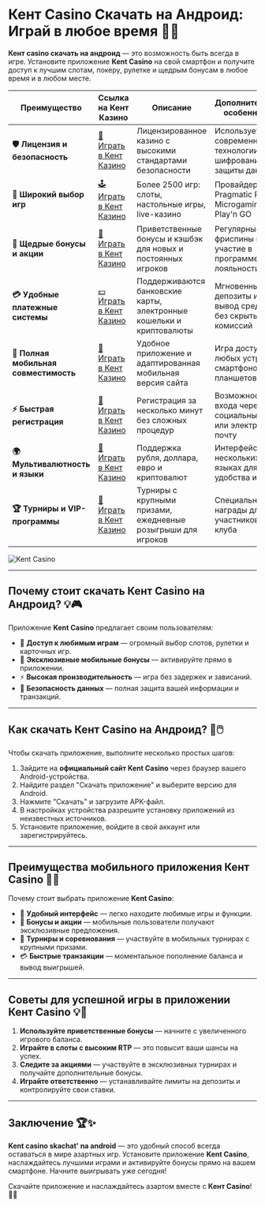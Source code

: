 # Кент Casino Скачать на Андроид: Играй в любое время 🎰📱

**Кент casino скачать на андроид** — это возможность быть всегда в игре. Установите приложение **Kent Casino** на свой смартфон и получите доступ к лучшим слотам, покеру, рулетке и щедрым бонусам в любое время и в любом месте.

| **Преимущество**                      | **Ссылка на Кент Казино**                  | **Описание**                                       | **Дополнительные особенности**                     |
|----------------------------------------|--------------------------------------------|--------------------------------------------------|--------------------------------------------------|
| **🛡️ Лицензия и безопасность**         | [🔗 Играть в Кент Казино](https://brandplay.link/Fv2WP3js) | Лицензированное казино с высокими стандартами безопасности | Использует современные технологии шифрования для защиты данных |
| **🎲 Широкий выбор игр**               | [🕹️ Играть в Кент Казино](https://brandplay.link/Fv2WP3js) | Более 2500 игр: слоты, настольные игры, live-казино | Провайдеры: Pragmatic Play, Microgaming, Play'n GO |
| **💎 Щедрые бонусы и акции**           | [🎁 Играть в Кент Казино](https://brandplay.link/Fv2WP3js) | Приветственные бонусы и кэшбэк для новых и постоянных игроков | Регулярные фриспины и участие в программе лояльности |
| **💳 Удобные платежные системы**       | [💵 Играть в Кент Казино](https://brandplay.link/Fv2WP3js) | Поддерживаются банковские карты, электронные кошельки и криптовалюты | Мгновенные депозиты и вывод средств без скрытых комиссий |
| **📱 Полная мобильная совместимость**  | [📲 Играть в Кент Казино](https://brandplay.link/Fv2WP3js) | Удобное приложение и адаптированная мобильная версия сайта | Игра доступна с любых устройств: смартфонов и планшетов |
| **⚡ Быстрая регистрация**             | [🔑 Играть в Кент Казино](https://brandplay.link/Fv2WP3js) | Регистрация за несколько минут без сложных процедур | Возможность входа через социальные сети или электронную почту |
| **🌍 Мультивалютность и языки**        | [💱 Играть в Кент Казино](https://brandplay.link/Fv2WP3js) | Поддержка рубля, доллара, евро и криптовалют | Интерфейс на нескольких языках для удобства игроков |
| **🏆 Турниры и VIP-программы**         | [🥇 Играть в Кент Казино](https://brandplay.link/Fv2WP3js) | Турниры с крупными призами, ежедневные розыгрыши для игроков | Специальные награды для участников VIP-клуба |

![Kent Casino](https://static25.tgcnt.ru/posts/_0/c5/c533e6093603a60e793850651a52cd34.jpg)

---

## Почему стоит скачать Кент Casino на Андроид? 💡🎮

Приложение **Kent Casino** предлагает своим пользователям:

- 🎰 **Доступ к любимым играм** — огромный выбор слотов, рулетки и карточных игр.
- 🎁 **Эксклюзивные мобильные бонусы** — активируйте прямо в приложении.
- ⚡ **Высокая производительность** — игра без задержек и зависаний.
- 🔐 **Безопасность данных** — полная защита вашей информации и транзакций.

---

## Как скачать Кент Casino на Андроид? 🚀🖱️

Чтобы скачать приложение, выполните несколько простых шагов:

1. Зайдите на **официальный сайт Kent Casino** через браузер вашего Android-устройства.
2. Найдите раздел "Скачать приложение" и выберите версию для Android.
3. Нажмите "Скачать" и загрузите APK-файл.
4. В настройках устройства разрешите установку приложений из неизвестных источников.
5. Установите приложение, войдите в свой аккаунт или зарегистрируйтесь.

---

## Преимущества мобильного приложения Кент Casino 🌟📱

Почему стоит выбрать приложение **Kent Casino**:

- 📱 **Удобный интерфейс** — легко находите любимые игры и функции.
- 🎲 **Бонусы и акции** — мобильные пользователи получают эксклюзивные предложения.
- 🎁 **Турниры и соревнования** — участвуйте в мобильных турнирах с крупными призами.
- 💳 **Быстрые транзакции** — моментальное пополнение баланса и вывод выигрышей.

---

## Советы для успешной игры в приложении Кент Casino 💡🎯

1. **Используйте приветственные бонусы** — начните с увеличенного игрового баланса.
2. **Играйте в слоты с высоким RTP** — это повысит ваши шансы на успех.
3. **Следите за акциями** — участвуйте в эксклюзивных турнирах и получайте дополнительные бонусы.
4. **Играйте ответственно** — устанавливайте лимиты на депозиты и контролируйте свои ставки.

---

## Заключение 🏆✨

**Kent casino skachat' na android** — это удобный способ всегда оставаться в мире азартных игр. Установите приложение **Kent Casino**, наслаждайтесь лучшими играми и активируйте бонусы прямо на вашем смартфоне. Начните выигрывать уже сегодня!

Скачайте приложение и наслаждайтесь азартом вместе с **Кент Casino**! 🎰📱
